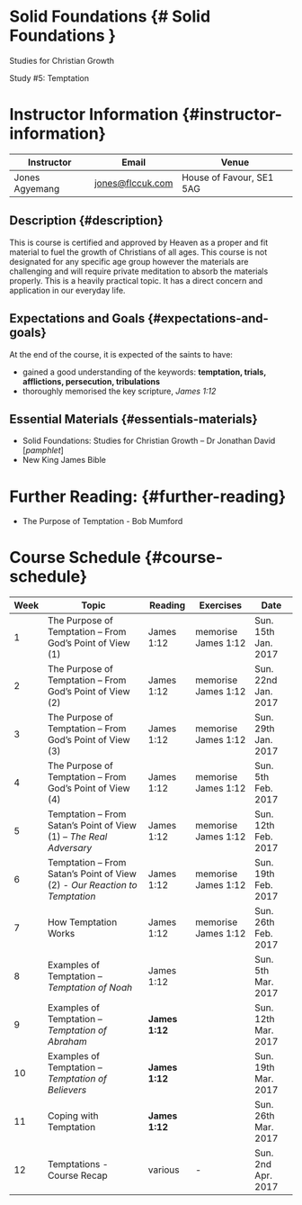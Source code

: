 # Solid Foundations {# Solid Foundations }

Studies for Christian Growth

Study \#5: Temptation

# Instructor Information {#instructor-information}

| Instructor | Email | Venue |
| --- | --- | --- |
| Jones Agyemang | jones@flccuk.com | House of Favour, SE1 5AG |

## Description {#description}

This is course is certified and approved by Heaven as a proper and fit material to fuel the growth of Christians of all ages. This course is not designated for any specific age group however the materials are challenging and will require private meditation to absorb the materials properly. This is a heavily practical topic. It has a direct concern and application in our everyday life.

## Expectations and Goals {#expectations-and-goals}

At the end of the course, it is expected of the saints to have:

* gained a good understanding of the keywords: **temptation, trials, afflictions, persecution, tribulations**
* thoroughly memorised the key scripture, _James 1:12_

## Essential Materials {#essentials-materials}

* Solid Foundations: Studies for Christian Growth – Dr Jonathan David \[_pamphlet_\]
* New King James Bible

# Further Reading: {#further-reading}

* The Purpose of Temptation - Bob Mumford

# Course Schedule {#course-schedule}

| Week | Topic | Reading | Exercises | Date |
| --- | --- | --- | --- | --- |
| 1 | The Purpose of Temptation – From God’s Point of View \(1\) | James 1:12 | memorise James 1:12 | Sun. 15th Jan. 2017 |
| 2 | The Purpose of Temptation – From God’s Point of View \(2\) | James 1:12 | memorise James 1:12 | Sun. 22nd Jan. 2017 |
| 3 | The Purpose of Temptation – From God’s Point of View \(3\) | James 1:12 | memorise James 1:12 | Sun. 29th Jan. 2017 |
| 4 | The Purpose of Temptation – From God’s Point of View \(4\) | James 1:12 | memorise James 1:12 | Sun.  5th Feb. 2017 |
| 5 | Temptation – From Satan’s Point of View \(1\) – _The Real Adversary_ | James 1:12 | memorise James 1:12 | Sun. 12th Feb. 2017 |
| 6 | Temptation – From Satan’s Point of View \(2\) - _Our Reaction to Temptation_ | James 1:12 | memorise James 1:12 | Sun. 19th Feb. 2017 |
| 7 | How Temptation Works | James 1:12 | memorise James 1:12 | Sun. 26th Feb. 2017 |
| 8 | Examples of Temptation – _Temptation of Noah_ | James 1:12 |  | Sun. 5th Mar. 2017 |
| 9 | Examples of Temptation – _Temptation of Abraham_ | **James 1:12** |  | Sun. 12th Mar. 2017 |
| 10 | Examples of Temptation – _Temptation of Believers_ | **James 1:12** |  | Sun. 19th Mar. 2017 |
| 11 | Coping with Temptation | **James 1:12** |  | Sun. 26th Mar. 2017 |
| 12 | Temptations - Course Recap | various | - | Sun. 2nd Apr. 2017 |




